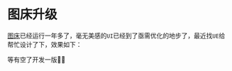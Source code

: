 # 图床升级

[图床](https://tuchuang.z.wiki/misc/tuchuang.html)已经运行一年多了，毫无美感的`UI`已经到了亟需优化的地步了，最近找`UE`给帮忙设计了下，效果如下：


<ImgView title="图床" url="https://5.z.wiki/autoupload/20230728/aRGv.1474X2620-image.png" />

等有空了开发一版💪🏻
